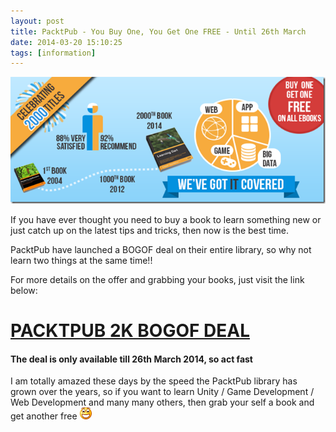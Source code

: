 ```yaml
---
layout: post
title: PacktPub - You Buy One, You Get One FREE - Until 26th March
date: 2014-03-20 15:10:25
tags: [information]
---
```


[![2000th-Book-Home-Page-Banner](/assets/img/wordpress/2014/03/2000th-Book-Home-Page-Banner.png "2000th-Book-Home-Page-Banner")](http://www.packtpub.com/?utm_source=referral&utm_medium=marketingPR&utm_campaign=2000thTitle)

If you have ever thought you need to buy a book to learn something new or just catch up on the latest tips and tricks, then now is the best time.

PacktPub have launched a BOGOF deal on their entire library, so why not learn two things at the same time!!

For more details on the offer and grabbing your books, just visit the link below:

# [PACKTPUB 2K BOGOF DEAL](http://www.packtpub.com/?utm_source=referral&utm_medium=marketingPR&utm_campaign=2000thTitle)

#### **The deal is only available till 26th March 2014, so act fast**

I am totally amazed these days by the speed the PacktPub library has grown over the years, so if you want to learn Unity / Game Development / Web Development and many many others, then grab your self a book and get another free ![Open-mouthed smile](/assets/img/wordpress/2014/03/wlEmoticon-openmouthedsmile.png)

